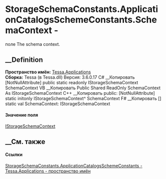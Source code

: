 # StorageSchemaConstants.ApplicationCatalogsSchemeConstants.SchemaContext -
поле
The schema context.
## __Definition
 **Пространство имён:** [Tessa.Applications](N_Tessa_Applications.htm)  
 **Сборка:** Tessa (в Tessa.dll) Версия: 3.6.0.17
C# __Копировать
    [NotNullAttribute]
    public static readonly IStorageSchemaContext SchemaContext
VB __Копировать
    <NotNullAttribute>
    Public Shared ReadOnly SchemaContext As IStorageSchemaContext
C++ __Копировать
     public:
    [NotNullAttribute]
    static initonly IStorageSchemaContext^ SchemaContext
F# __Копировать
     [<NotNullAttribute>]
    static val SchemaContext: IStorageSchemaContext
#### Значение поля
[IStorageSchemaContext](T_Tessa_Applications_Containers_Storage_IStorageSchemaContext.htm)
##  __См. также
#### Ссылки
[StorageSchemaConstants.ApplicationCatalogsSchemeConstants -
](T_Tessa_Applications_StorageSchemaConstants_ApplicationCatalogsSchemeConstants.htm)
[Tessa.Applications - пространство имён](N_Tessa_Applications.htm)
